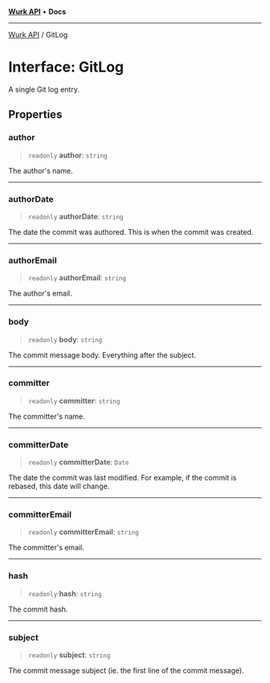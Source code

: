 [**Wurk API**](../README.md) • **Docs**

***

[Wurk API](../README.md) / GitLog

# Interface: GitLog

A single Git log entry.

## Properties

### author

> `readonly` **author**: `string`

The author's name.

***

### authorDate

> `readonly` **authorDate**: `string`

The date the commit was authored. This is when the commit was created.

***

### authorEmail

> `readonly` **authorEmail**: `string`

The author's email.

***

### body

> `readonly` **body**: `string`

The commit message body. Everything after the subject.

***

### committer

> `readonly` **committer**: `string`

The committer's name.

***

### committerDate

> `readonly` **committerDate**: `Date`

The date the commit was last modified. For example, if the commit is
rebased, this date will change.

***

### committerEmail

> `readonly` **committerEmail**: `string`

The committer's email.

***

### hash

> `readonly` **hash**: `string`

The commit hash.

***

### subject

> `readonly` **subject**: `string`

The commit message subject (ie. the first line of the commit message).
